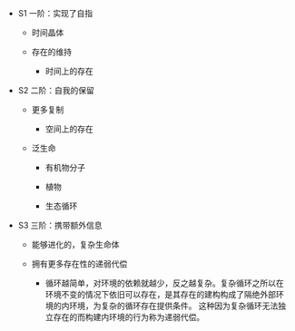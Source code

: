 - S1 一阶：实现了自指
    
    - 时间晶体
        
    - 存在的维持
        
        - 时间上的存在
            
- S2 二阶：自我的保留
    
    - 更多复制
        
        - 空间上的存在
            
    - 泛生命
        
        - 有机物分子
            
        - 植物
            
        - 生态循环
            
- S3 三阶：携带额外信息
    
    - 能够进化的，复杂生命体
        
    - 拥有更多存在性的递弱代偿
        
        - 循环越简单，对环境的依赖就越少，反之越复杂。复杂循环之所以在环境不变的情况下依旧可以存在，是其存在的建构构成了隔绝外部环境的内环境，为复杂的循环存在提供条件。 这种因为复杂循环无法独立存在的而构建内环境的行为称为递弱代偿。